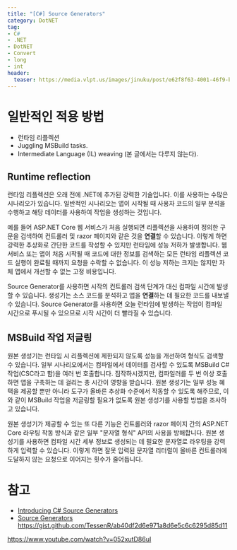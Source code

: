 ```yaml
---
title: "[C#] Source Generators"
category: DotNET
tag:
- C#
- .NET
- DotNET
- Convert
- long
- int
header:
  teaser: https://media.vlpt.us/images/jinuku/post/e62f8f63-4001-46f9-b811-dc6f62f0828e/40cc3e52-745d-48b8-8a09-02c21efc36e5.png
---
```


# 일반적인 적용 방법

* 런타임 리플렉션
* Juggling MSBuild tasks.
* Intermediate Language (IL) weaving (본 글에서는 다루지 않는다).

## Runtime reflection

런타임 리플렉션은 오래 전에 .NET에 추가된 강력한 기술입니다. 이를 사용하는 수많은 시나리오가 있습니다. 일반적인 시나리오는 앱이 시작될 때 사용자 코드의 일부 분석을 수행하고 해당 데이터를 사용하여 작업을 생성하는 것입니다.

예를 들어 ASP.NET Core 웹 서비스가 처음 실행되면 리플렉션을 사용하여 정의한 구문을 검색하여 컨트롤러 및 razor 페이지와 같은 것을 **연결**할 수 있습니다. 이렇게 하면 강력한 추상화로 간단한 코드를 작성할 수 있지만 런타임에 성능 저하가 발생합니다. 웹 서비스 또는 앱이 처음 시작될 때 코드에 대한 정보를 검색하는 모든 런타임 리플렉션 코드 실행이 완료될 때까지 요청을 수락할 수 없습니다. 이 성능 저하는 크지는 않지만 자체 앱에서 개선할 수 없는 고정 비용입니다.

Source Generator를 사용하면 시작의 컨트롤러 검색 단계가 대신 컴파일 시간에 발생할 수 있습니다. 생성기는 소스 코드를 분석하고 앱을 **연결**하는 데 필요한 코드를 내보낼 수 있습니다. Source Generator를 사용하면 오늘 런타임에 발생하는 작업이 컴파일 시간으로 푸시될 수 있으므로 시작 시간이 더 빨라질 수 있습니다.

## MSBuild 작업 저글링

원본 생성기는 런타임 시 리플렉션에 제한되지 않도록 성능을 개선하여 형식도 검색할 수 있습니다. 일부 시나리오에서는 컴파일에서 데이터를 검사할 수 있도록 MSBuild C# 작업(CSC라고 함)을 여러 번 호출합니다. 짐작하시겠지만, 컴파일러를 두 번 이상 호출하면 앱을 구축하는 데 걸리는 총 시간이 영향을 받습니다. 원본 생성기는 일부 성능 혜택을 제공할 뿐만 아니라 도구가 올바른 추상화 수준에서 작동할 수 있도록 해주므로, 이와 같이 MSBuild 작업을 저글링할 필요가 없도록 원본 생성기를 사용할 방법을 조사하고 있습니다.

원본 생성기가 제공할 수 있는 또 다른 기능은 컨트롤러와 razor 페이지 간의 ASP.NET Core 라우팅 작동 방식과 같은 일부 "문자열 형식" API의 사용을 방해합니다. 원본 생성기를 사용하면 컴파일 시간 세부 정보로 생성되는 데 필요한 문자열로 라우팅을 강력하게 입력할 수 있습니다. 이렇게 하면 잘못 입력된 문자열 리터럴이 올바른 컨트롤러에 도달하지 않는 요청으로 이어지는 횟수가 줄어듭니다.

# 참고
* [Introducing C# Source Generators](https://devblogs.microsoft.com/dotnet/introducing-c-source-generators/)
* [Source Generators](https://docs.microsoft.com/en-us/dotnet/csharp/roslyn-sdk/source-generators-overview)
https://gist.github.com/TessenR/ab40df2d6e971a8d6e5c6c6295d85d11

https://www.youtube.com/watch?v=052xutD86uI
